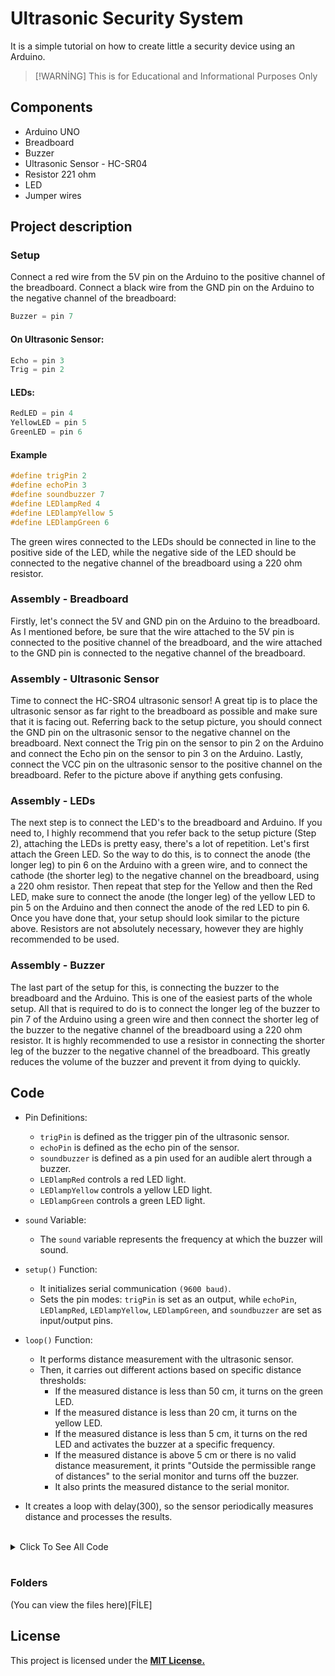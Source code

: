 # Ultrasonic Security System

It is a simple tutorial on how to create little a security device using an Arduino.

> [!WARNİNG]
> This is for Educational and Informational Purposes Only

## Components

* Arduino UNO
* Breadboard
* Buzzer
* Ultrasonic Sensor - HC-SR04
* Resistor 221 ohm
* LED
* Jumper wires

## Project description

### Setup

Connect a red wire from the 5V pin on the Arduino to the positive channel of the breadboard. Connect a black wire from the GND pin on the Arduino to the negative channel of the breadboard:

```ino
Buzzer = pin 7
```
#### On Ultrasonic Sensor: 

```ino
Echo = pin 3 
Trig = pin 2 
```

#### LEDs: 

```ino
RedLED = pin 4 
YellowLED = pin 5 
GreenLED = pin 6 
```

#### Example

```ino
#define trigPin 2
#define echoPin 3
#define soundbuzzer 7
#define LEDlampRed 4
#define LEDlampYellow 5
#define LEDlampGreen 6 
```

The green wires connected to the LEDs should be connected in line to the positive side of the LED, while the negative side of the LED should be connected to the negative channel of the breadboard using a 220 ohm resistor. 

### Assembly - Breadboard

Firstly, let's connect the 5V and GND pin on the Arduino to the breadboard. As I mentioned before, be sure that the wire attached to the 5V pin is connected to the positive channel of the breadboard, and the wire attached to the GND pin is connected to the negative channel of the breadboard.

### Assembly - Ultrasonic Sensor

Time to connect the HC-SRO4 ultrasonic sensor! A great tip is to place the ultrasonic sensor as far right to the breadboard as possible and make sure that it is facing out. Referring back to the setup picture, you should connect the GND pin on the ultrasonic sensor to the negative channel on the breadboard. Next connect the Trig pin on the sensor to pin 2 on the Arduino and connect the Echo pin on the sensor to pin 3 on the Arduino. Lastly, connect the VCC pin on the ultrasonic sensor to the positive channel on the breadboard. Refer to the picture above if anything gets confusing.

### Assembly - LEDs

The next step is to connect the LED's to the breadboard and Arduino. If you need to, I highly recommend that you refer back to the setup picture (Step 2), attaching the LEDs is pretty easy, there's a lot of repetition. Let's first attach the Green LED. So the way to do this, is to connect the anode (the longer leg) to pin 6 on the Arduino with a green wire, and to connect the cathode (the shorter leg) to the negative channel on the breadboard, using a 220 ohm resistor. Then repeat that step for the Yellow and then the Red LED, make sure to connect the anode (the longer leg) of the yellow LED to pin 5 on the Arduino and then connect the anode of the red LED to pin 6. Once you have done that, your setup should look similar to the picture above. 
Resistors are not absolutely necessary, however they are highly recommended to be used. 

### Assembly - Buzzer

The last part of the setup for this, is connecting the buzzer to the breadboard and the Arduino. This is one of the easiest parts of the whole setup. All that is required to do is to connect the longer leg of the buzzer to pin 7 of the Arduino using a green wire and then connect the shorter leg of the buzzer to the negative channel of the breadboard using a 220 ohm resistor. 
It is hıghly recommended to use a resistor in connecting the shorter leg of the buzzer to the negative channel of the breadboard. This greatly reduces the volume of the buzzer and prevent it from dying to quickly. 

## Code

- Pin Definitions:
  * `trigPin` is defined as the trigger pin of the ultrasonic sensor.
  * `echoPin` is defined as the echo pin of the sensor.
  * `soundbuzzer` is defined as a pin used for an audible alert through a buzzer.
  * `LEDlampRed` controls a red LED light.
  * `LEDlampYellow` controls a yellow LED light.
  * `LEDlampGreen` controls a green LED light.

- `sound` Variable:
  * The `sound` variable represents the frequency at which the buzzer will sound.

- `setup()` Function:
  * It initializes serial communication `(9600 baud)`.
  * Sets the pin modes: `trigPin` is set as an output, while `echoPin`, `LEDlampRed`, `LEDlampYellow`, `LEDlampGreen`, and `soundbuzzer` are set as input/output pins.

- `loop()` Function:
  * It performs distance measurement with the ultrasonic sensor.
  * Then, it carries out different actions based on specific distance thresholds:
    - If the measured distance is less than 50 cm, it turns on the green LED.
    - If the measured distance is less than 20 cm, it turns on the yellow LED.
    - If the measured distance is less than 5 cm, it turns on the red LED and activates the buzzer at a specific frequency.
    - If the measured distance is above 5 cm or there is no valid distance measurement, it prints "Outside the permissible range of distances" to the serial monitor and turns off the buzzer.
    - It also prints the measured distance to the serial monitor.

- It creates a loop with delay(300), so the sensor periodically measures distance and processes the results.

<br>
<details>
<summary>Click To See All Code</summary>

```ino
#define trigPin 2
#define echoPin 3
#define soundbuzzer 7
#define LEDlampRed 4
#define LEDlampYellow 5
#define LEDlampGreen 6 

int sound  = 500;


void setup() {

    Serial.begin (9600);
    pinMode(trigPin,  OUTPUT);
    pinMode(echoPin, INPUT);
    pinMode(LEDlampRed, OUTPUT);
    pinMode(LEDlampYellow,  OUTPUT);
    pinMode(LEDlampGreen, OUTPUT);
    pinMode(soundbuzzer, OUTPUT);
}

void  loop() {

    long durationindigit, distanceincm;
    
    digitalWrite(trigPin, LOW);  
    delayMicroseconds(2);
    digitalWrite(trigPin, HIGH);
    delayMicroseconds(10);
    digitalWrite(trigPin, LOW);

    durationindigit = pulseIn(echoPin, HIGH);
    distanceincm = (durationindigit/5) / 29.1;
 
    if (distanceincm < 50) {
        digitalWrite(LEDlampGreen, HIGH);
    }
    else {
        digitalWrite(LEDlampGreen,  LOW);
    }
  
    if (distance < 20) {
        digitalWrite(LEDlampYellow,  HIGH);
    }
    else {
        digitalWrite(LEDlampYellow,LOW);
    }

    if (distance  < 5) {
        digitalWrite(LEDlampRed, HIGH);
        sound = 1000;
    }
    else  {
        digitalWrite(LEDlampRed,LOW);
    }
 
    if (distanceincm > 5 ||  distanceinsm <= 0){
        Serial.println("Outside the permissible range of distances");
        noTone(soundbuzzer);
    }
    else {
        Serial.print(distance);
        Serial.println("  cm");
        tone(buzzer, sound);
    }
  
    delay(300);
}
```

</details>
<br>

### Folders

(You can view the files here)[FİLE]

## License
This project is licensed under the **[MIT License.](https://github.com/musarda/Popular-Programming-Languages/blob/main/LICENSE)**
